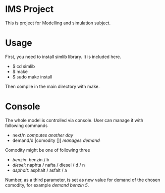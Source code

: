 # IMS Project
This is project for Modelling and simulation subject.

# Usage
First, you need to install simlib library. It is included here.

- $ cd simlib
- $ make
- $ sudo make install

Then compile in the main directory with make.

# Console
The whole model is controlled via console. User can manage it
with following commands

- next/n *computes another day*
- demand/d [comodity [<number>]] *manages demand*

Comodity might be one of following three

- *benzin*: benzin / b 
- *diesel*: naphta / nafta / diesel / d / n 
- *asphalt*: asphalt / asfalt / a

Number, as a third parameter, is set as new value for demand
of the chosen comodity, for example *demand benzin 5*.





